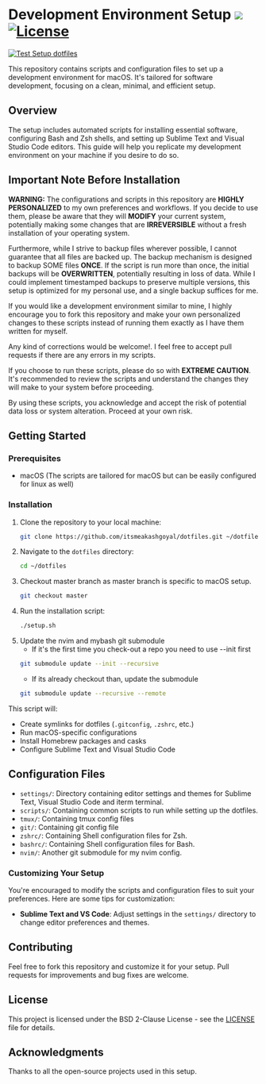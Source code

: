 # Development Environment Setup [![](https://img.shields.io/badge/Quality-A%2B-brightgreen.svg)](https://img.shields.io/badge/Quality-A%2B-brightgreen.svg) [![License](https://img.shields.io/badge/License-BSD_2--Clause-orange.svg)](https://opensource.org/licenses/BSD-2-Clause)

[![Test Setup dotfiles](https://github.com/itsmeakashgoyal/dotfiles/actions/workflows/build_and_test.yml/badge.svg)](https://github.com/itsmeakashgoyal/dotfiles/actions/workflows/build_and_test.yml)

This repository contains scripts and configuration files to set up a development environment for macOS. It's tailored for software development, focusing on a clean, minimal, and efficient setup.

## Overview

The setup includes automated scripts for installing essential software, configuring Bash and Zsh shells, and setting up Sublime Text and Visual Studio Code editors. This guide will help you replicate my development environment on your machine if you desire to do so.

## Important Note Before Installation

**WARNING:** The configurations and scripts in this repository are **HIGHLY PERSONALIZED** to my own preferences and workflows. If you decide to use them, please be aware that they will **MODIFY** your current system, potentially making some changes that are **IRREVERSIBLE** without a fresh installation of your operating system.

Furthermore, while I strive to backup files wherever possible, I cannot guarantee that all files are backed up. The backup mechanism is designed to backup SOME files **ONCE**. If the script is run more than once, the initial backups will be **OVERWRITTEN**, potentially resulting in loss of data. While I could implement timestamped backups to preserve multiple versions, this setup is optimized for my personal use, and a single backup suffices for me.

If you would like a development environment similar to mine, I highly encourage you to fork this repository and make your own personalized changes to these scripts instead of running them exactly as I have them written for myself.

Any kind of corrections would be welcome!. I feel free to accept pull requests if there are any errors in my scripts.

If you choose to run these scripts, please do so with **EXTREME CAUTION**. It's recommended to review the scripts and understand the changes they will make to your system before proceeding.

By using these scripts, you acknowledge and accept the risk of potential data loss or system alteration. Proceed at your own risk.

## Getting Started

### Prerequisites

- macOS (The scripts are tailored for macOS but can be easily configured for linux as well)

### Installation

1. Clone the repository to your local machine:
   ```sh
   git clone https://github.com/itsmeakashgoyal/dotfiles.git ~/dotfiles
   ```
2. Navigate to the `dotfiles` directory:
   ```sh
   cd ~/dotfiles
   ```
3. Checkout master branch as master branch is specific to macOS setup.
    ```sh
    git checkout master
    ```
4. Run the installation script:
   ```sh
   ./setup.sh
   ```
5. Update the nvim and mybash git submodule
   - If it's the first time you check-out a repo you need to use --init first
    ```sh
    git submodule update --init --recursive
    ```
   - If its already checkout than, update the submodule
    ```sh
    git submodule update --recursive --remote
    ```

This script will:

- Create symlinks for dotfiles (`.gitconfig`, `.zshrc`, etc.)
- Run macOS-specific configurations
- Install Homebrew packages and casks
- Configure Sublime Text and Visual Studio Code

## Configuration Files

- `settings/`: Directory containing editor settings and themes for Sublime Text, Visual Studio Code and iterm terminal.
- `scripts/`: Containing common scripts to run while setting up the dotfiles.
- `tmux/`: Containing tmux config files
- `git/`: Containing git config file
- `zshrc/`: Containing Shell configuration files for Zsh.
- `bashrc/`: Containing Shell configuration files for Bash.
- `nvim/`: Another git submodule for my nvim config.

### Customizing Your Setup

You're encouraged to modify the scripts and configuration files to suit your preferences. Here are some tips for customization:

- **Sublime Text and VS Code**: Adjust settings in the `settings/` directory to change editor preferences and themes.

## Contributing

Feel free to fork this repository and customize it for your setup. Pull requests for improvements and bug fixes are welcome.

## License

This project is licensed under the BSD 2-Clause License - see the [LICENSE](LICENSE) file for details.

## Acknowledgments

Thanks to all the open-source projects used in this setup.
